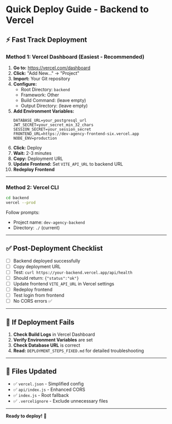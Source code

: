 # Quick Deploy Guide - Backend to Vercel

## ⚡ Fast Track Deployment

### Method 1: Vercel Dashboard (Easiest - Recommended)

1. **Go to:** https://vercel.com/dashboard
2. **Click:** "Add New..." → "Project"
3. **Import:** Your Git repository
4. **Configure:**
   - Root Directory: `backend`
   - Framework: Other
   - Build Command: (leave empty)
   - Output Directory: (leave empty)
5. **Add Environment Variables:**
   ```
   DATABASE_URL=your_postgresql_url
   JWT_SECRET=your_secret_min_32_chars
   SESSION_SECRET=your_session_secret
   FRONTEND_URL=https://dev-agency-frontend-six.vercel.app
   NODE_ENV=production
   ```
6. **Click:** Deploy
7. **Wait:** 2-3 minutes
8. **Copy:** Deployment URL
9. **Update Frontend:** Set `VITE_API_URL` to backend URL
10. **Redeploy Frontend**

---

### Method 2: Vercel CLI

```bash
cd backend
vercel --prod
```

Follow prompts:
- Project name: `dev-agency-backend`
- Directory: `./` (current)

---

## ✅ Post-Deployment Checklist

- [ ] Backend deployed successfully
- [ ] Copy deployment URL
- [ ] Test: `curl https://your-backend.vercel.app/api/health`
- [ ] Should return: `{"status":"ok"}`
- [ ] Update frontend `VITE_API_URL` in Vercel settings
- [ ] Redeploy frontend
- [ ] Test login from frontend
- [ ] No CORS errors ✅

---

## 🔧 If Deployment Fails

1. **Check Build Logs** in Vercel Dashboard
2. **Verify Environment Variables** are set
3. **Check Database URL** is correct
4. **Read:** `DEPLOYMENT_STEPS_FIXED.md` for detailed troubleshooting

---

## 📝 Files Updated

- ✅ `vercel.json` - Simplified config
- ✅ `api/index.js` - Enhanced CORS
- ✅ `index.js` - Root fallback
- ✅ `.vercelignore` - Exclude unnecessary files

---

**Ready to deploy!** 🚀
